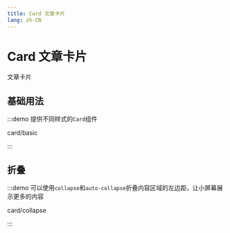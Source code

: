 ```yaml
---
title: Card 文章卡片
lang: zh-CN
---
```


# Card 文章卡片

文章卡片

## 基础用法

:::demo 提供不同样式的`Card`组件

card/basic

:::

## 折叠

:::demo 可以使用`collapse`和`auto-collapse`折叠内容区域的左边距，让小屏幕展示更多的内容

card/collapse

:::
